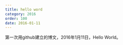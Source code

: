 ```yaml
---
title: hello word
category: 2016
order: 100
date: 2016-01-11
---
```


第一次用github建立的博文，2016年1月11日，Hello World。


